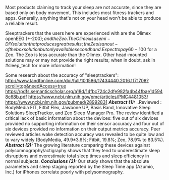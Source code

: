 Most products claiming to track your sleep are not accurate, since they are based only on body movement. This includes most fitness trackers and apps. Generally, anything that's not on your head won't be able to produce a reliable result. 

Sleeptrackers that the users here are experienced with are the Olimex openEEG (+-200$); and the Zeo. 
The Olimex is a semi-DIY solution that produces great results; the Zeo is an out-of the box solution but only available secondhand. Expect to pay 60-100$ for a Zeo. The Zeo is less accurate than the Olimex.
Other head-mounted solutions may or may not provide the right results; when in doubt, ask in #sleep_tech for more information!


Some research about the accuracy of "sleeptrackers":
http://www.tandfonline.com/doi/full/10.1586/17434440.2016.1171708?scroll=top&needAccess=true
https://pdfs.semanticscholar.org/a18d/14fbc724c2dfe982fa4b44fbae1d5948c68b.pdf
https://www.ncbi.nlm.nih.gov/pmc/articles/PMC4481053/
https://www.ncbi.nlm.nih.gov/pubmed/28992831
***Abstract (1):*** ..Reviewed : BodyMedia FIT, Fitbit Flex, Jawbone UP, Basis Band, Innovative Sleep Solutions SleepTracker, and Zeo Sleep Manager Pro.  The review identified a critical lack of basic information about the devices: five out of six devices provided no supporting information on their sensor accuracy and four out of six devices provided no information on their output metrics accuracy. Peer reviewed articles wake detection accuracy was revealed to be quite low and to vary widely (BodyMedia, 49.9±3.6%; Fitbit, 19.8%; Zeo, 78.9% to 83.5%). 
***Abstract (2):*** The growing literature comparing these devices against polysomnography/actigraphy shows that they tend to underestimate sleep disruptions and overestimate total sleep times and sleep efficiency in normal subjects.
***Conclusions (3):*** Our study shows that the absolute parameters and sleep staging reported by the Sleep Time app (Azumio, Inc.) for iPhones correlate poorly with polysomnography.
